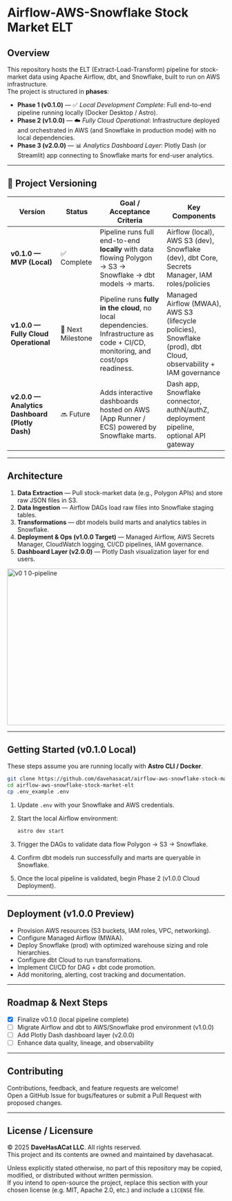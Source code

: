 # Airflow-AWS-Snowflake Stock Market ELT

## Overview

This repository hosts the ELT (Extract-Load-Transform) pipeline for stock-market data using Apache Airflow, dbt, and Snowflake, built to run on AWS infrastructure.  
The project is structured in **phases**:

- **Phase 1 (v0.1.0)** — ✅ *Local Development Complete*: Full end-to-end pipeline running locally (Docker Desktop / Astro).  
- **Phase 2 (v1.0.0)** — ☁️ *Fully Cloud Operational*: Infrastructure deployed and orchestrated in AWS (and Snowflake in production mode) with no local dependencies.  
- **Phase 3 (v2.0.0)** — 📊 *Analytics Dashboard Layer*: Plotly Dash (or Streamlit) app connecting to Snowflake marts for end-user analytics.

---

## 🧩 Project Versioning

| Version | Status | Goal / Acceptance Criteria | Key Components |
|----------|---------|-----------------------------|----------------|
| **v0.1.0 — MVP (Local)** | ✅ Complete | Pipeline runs full end-to-end **locally** with data flowing Polygon → S3 → Snowflake → dbt models → marts. | Airflow (local), AWS S3 (dev), Snowflake (dev), dbt Core, Secrets Manager, IAM roles/policies |
| **v1.0.0 — Fully Cloud Operational** | 🚧 Next Milestone | Pipeline runs **fully in the cloud**, no local dependencies. Infrastructure as code + CI/CD, monitoring, and cost/ops readiness. | Managed Airflow (MWAA), AWS S3 (lifecycle policies), Snowflake (prod), dbt Cloud, observability + IAM governance |
| **v2.0.0 — Analytics Dashboard (Plotly Dash)** | 🔜 Future | Adds interactive dashboards hosted on AWS (App Runner / ECS) powered by Snowflake marts. | Dash app, Snowflake connector, authN/authZ, deployment pipeline, optional API gateway |

---

## Architecture

1. **Data Extraction** — Pull stock-market data (e.g., Polygon APIs) and store raw JSON files in S3.  
2. **Data Ingestion** — Airflow DAGs load raw files into Snowflake staging tables.  
3. **Transformations** — dbt models build marts and analytics tables in Snowflake.  
4. **Deployment & Ops (v1.0.0 Target)** — Managed Airflow, AWS Secrets Manager, CloudWatch logging, CI/CD pipelines, IAM governance.  
5. **Dashboard Layer (v2.0.0)** — Plotly Dash visualization layer for end users.

<img width="1939" height="363" alt="v0 1 0-pipeline" src="https://github.com/user-attachments/assets/6215ef30-1003-4716-82cb-7c633be73f94" />

---

## Getting Started (v0.1.0 Local)

These steps assume you are running locally with **Astro CLI / Docker**.

```bash
git clone https://github.com/davehasacat/airflow-aws-snowflake-stock-market-elt.git
cd airflow-aws-snowflake-stock-market-elt
cp .env_example .env
```

1. Update `.env` with your Snowflake and AWS credentials.  
2. Start the local Airflow environment:

   ```bash
   astro dev start
   ```

3. Trigger the DAGs to validate data flow Polygon → S3 → Snowflake.  
4. Confirm dbt models run successfully and marts are queryable in Snowflake.  
5. Once the local pipeline is validated, begin Phase 2 (v1.0.0 Cloud Deployment).

---

## Deployment (v1.0.0 Preview)

- Provision AWS resources (S3 buckets, IAM roles, VPC, networking).  
- Configure Managed Airflow (MWAA).  
- Deploy Snowflake (prod) with optimized warehouse sizing and role hierarchies.  
- Configure dbt Cloud to run transformations.  
- Implement CI/CD for DAG + dbt code promotion.  
- Add monitoring, alerting, cost tracking and documentation.

---

## Roadmap & Next Steps

- [x] Finalize v0.1.0 (local pipeline complete)  
- [ ] Migrate Airflow and dbt to AWS/Snowflake prod environment (v1.0.0)  
- [ ] Add Plotly Dash dashboard layer (v2.0.0)  
- [ ] Enhance data quality, lineage, and observability  

---

## Contributing

Contributions, feedback, and feature requests are welcome!  
Open a GitHub Issue for bugs/features or submit a Pull Request with proposed changes.

---

## License / Licensure

© 2025 **DaveHasACat LLC**. All rights reserved.  
This project and its contents are owned and maintained by davehasacat.  

Unless explicitly stated otherwise, no part of this repository may be copied, modified, or distributed without written permission.  
If you intend to open-source the project, replace this section with your chosen license (e.g. MIT, Apache 2.0, etc.) and include a `LICENSE` file.
